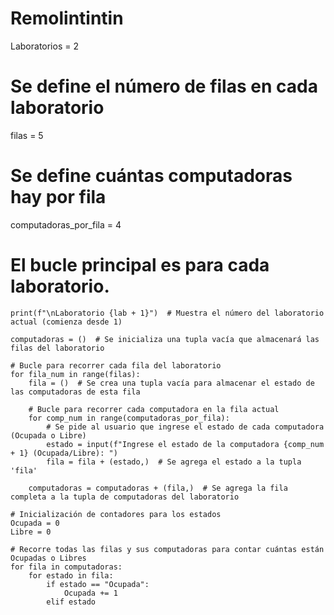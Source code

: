 # Remolintintin

Laboratorios = 2
# Se define el número de filas en cada laboratorio
filas = 5

# Se define cuántas computadoras hay por fila
computadoras_por_fila = 4

# El bucle principal es para cada laboratorio. 

    print(f"\nLaboratorio {lab + 1}")  # Muestra el número del laboratorio actual (comienza desde 1)
    
    computadoras = ()  # Se inicializa una tupla vacía que almacenará las filas del laboratorio

    # Bucle para recorrer cada fila del laboratorio
    for fila_num in range(filas):
        fila = ()  # Se crea una tupla vacía para almacenar el estado de las computadoras de esta fila

        # Bucle para recorrer cada computadora en la fila actual
        for comp_num in range(computadoras_por_fila):
            # Se pide al usuario que ingrese el estado de cada computadora (Ocupada o Libre)
            estado = input(f"Ingrese el estado de la computadora {comp_num + 1} (Ocupada/Libre): ")
            fila = fila + (estado,)  # Se agrega el estado a la tupla 'fila'

        computadoras = computadoras + (fila,)  # Se agrega la fila completa a la tupla de computadoras del laboratorio

    # Inicialización de contadores para los estados
    Ocupada = 0
    Libre = 0

    # Recorre todas las filas y sus computadoras para contar cuántas están Ocupadas o Libres
    for fila in computadoras:
        for estado in fila:
            if estado == "Ocupada":
                Ocupada += 1
            elif estado
